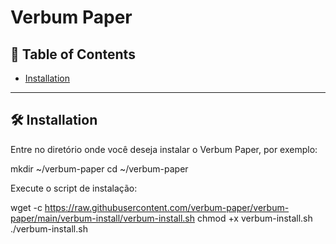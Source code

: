 # Verbum Paper

:triangular_flag_on_post: Table of Contents
-----
* [Installation](https://github.com/verbum-paper/verbum-paper#hammer_and_wrench-installation)
-----


:hammer_and_wrench: Installation
---

Entre no diretório onde você deseja instalar o Verbum Paper, por exemplo:

mkdir ~/verbum-paper
cd ~/verbum-paper

Execute o script de instalação:

wget -c https://raw.githubusercontent.com/verbum-paper/verbum-paper/main/verbum-install/verbum-install.sh
chmod +x verbum-install.sh
./verbum-install.sh



